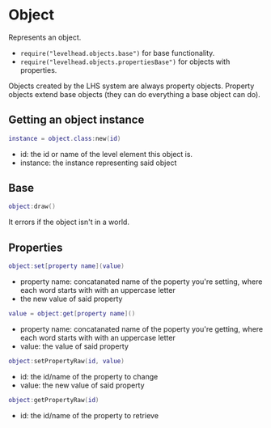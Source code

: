 # Object
Represents an object.
- `require("levelhead.objects.base")` for base functionality.
- `require("levelhead.objects.propertiesBase")` for objects with properties.

Objects created by the LHS system are always property objects.
Property objects extend base objects (they can do everything a base object can do).

## Getting an object instance

```Lua
instance = object.class:new(id)
```
- id: the id or name of the level element this object is.
- instance: the instance representing said object

## Base

```Lua
object:draw()
```
It errors if the object isn't in a world.

## Properties

```Lua
object:set[property name](value)
```
- property name: concatanated name of the poperty you're setting, where each word starts with with an uppercase letter
- the new value of said property

```Lua
value = object:get[property name]()
```
- property name: concatanated name of the poperty you're getting, where each word starts with with an uppercase letter
- value: the value of said property

```Lua
object:setPropertyRaw(id, value)
```
- id: the id/name of the property to change
- value: the new value of said property

```Lua
object:getPropertyRaw(id)
```
- id: the id/name of the property to retrieve
